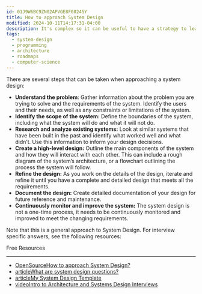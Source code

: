 ```yaml
---
id: 01J9W6BC9ZN02APVGE8F08245Y
title: How to approach System Design
modified: 2024-10-11T14:17:31-04:00
description: It's complex so it can be useful to have a strategy to learn System Design
tags:
  - system-design
  - programming
  - architecture
  - roadmaps
  - computer-science
---
```

There are several steps that can be taken when approaching a system design:

- **Understand the problem**: Gather information about the problem you are trying to solve and the requirements of the system. Identify the users and their needs, as well as any constraints or limitations of the system.
- **Identify the scope of the system:** Define the boundaries of the system, including what the system will do and what it will not do.
- **Research and analyze existing systems:** Look at similar systems that have been built in the past and identify what worked well and what didn’t. Use this information to inform your design decisions.
- **Create a high-level design:** Outline the main components of the system and how they will interact with each other. This can include a rough diagram of the system’s architecture, or a flowchart outlining the process the system will follow.
- **Refine the design:** As you work on the details of the design, iterate and refine it until you have a complete and detailed design that meets all the requirements.
- **Document the design:** Create detailed documentation of your design for future reference and maintenance.
- **Continuously monitor and improve the system:** The system design is not a one-time process, it needs to be continuously monitored and improved to meet the changing requirements.

Note that this is a general approach to System Design. For interview specific answers, see the following resources:

Free Resources

---

- [OpenSourceHow to approach System Design?](https://github.com/donnemartin/system-design-primer#how-to-approach-a-system-design-interview-question)
- [articleWhat are system design questions?](https://www.hiredintech.com/system-design)
- [articleMy System Design Template](https://leetcode.com/discuss/career/229177/My-System-Design-Template)
- [videoIntro to Architecture and Systems Design Interviews](https://www.youtube.com/watch?v=ZgdS0EUmn70)